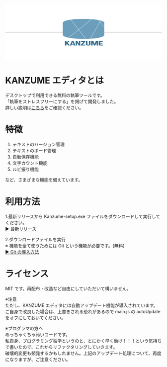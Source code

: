 ![イメージ](image.jpg)

# KANZUME エディタとは

デスクトップで利用できる無料の執筆ツールです。<br>
「執筆をストレスフリーにする」を掲げて開発しました。<br>
詳しい説明は[こちら](https://note.com/onolog_review/n/n0678467fb1ac)をご確認ください。<br>

# 特徴

1. テキストのバージョン管理
2. テキストのボード管理
3. 自動保存機能
4. 文字カウント機能
5. ルビ振り機能

など、さまざまな機能を備えています。

# 利用方法

1.最新リリースから Kanzume-setup.exe ファイルをダウンロードして実行してください。<br>
[▶ 最新リリース](https://github.com/onolog2021/kanzume/releases/latest)<br>

2.ダウンロードファイルを実行  
※ 機能を全て使うためには Git という機能が必要です。(無料)<br>
[▶ Git の導入方法](https://note.com/onolog_review/n/ne20e938d8a3b)

# ライセンス

MIT です。再配布・改造など自由にしていただいて構いません。<br>

※注意<br>
ただし、KANZUME エディタには自動アップデート機能が導入されています。ご自身で改良した場合は、上書きされる恐れがあるので main.js の autoUpdate をオフにしておいてください。<br>

※プログラマの方へ<br>
めっちゃくちゃ汚いコードです。<br>
私自身、プログラミング独学というのと、とにかく早く動け！！！という気持ちで書いたので、これからリファクタリングしていきます。<br>
破壊的変更も頻発するかもしれません。上記のアップデート処理について、再度になりますが、ご注意ください。<br>
